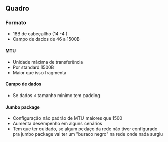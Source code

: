 
## Quadro
### Formato
- 18B de cabeçallho (14 -4 )
- Campo de dados de 46 a 1500B

#### MTU
- Unidade máxima de transferência
- Por standard 1500B
- Maior que isso fragmenta

#### Campo de dados 
- Se dados < tamanho minimo tem padding

#### Jumbo package
- Configuração não padrão de MTU maiores que 1500
- Aumenta desempenho em alguns cenários
- Tem que ter cuidado, se algum pedaço da rede não tiver configurado pra jumbo package vai ter um "buraco negro" na rede onde nada surgiu
